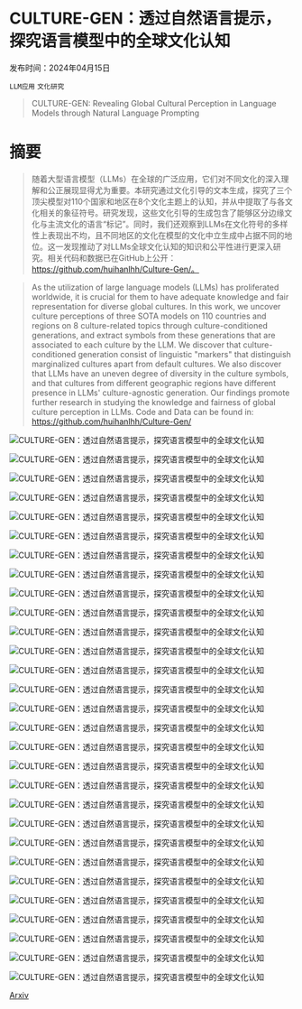 # CULTURE-GEN：透过自然语言提示，探究语言模型中的全球文化认知

发布时间：2024年04月15日

`LLM应用` `文化研究`

> CULTURE-GEN: Revealing Global Cultural Perception in Language Models through Natural Language Prompting

# 摘要

> 随着大型语言模型（LLMs）在全球的广泛应用，它们对不同文化的深入理解和公正展现显得尤为重要。本研究通过文化引导的文本生成，探究了三个顶尖模型对110个国家和地区在8个文化主题上的认知，并从中提取了与各文化相关的象征符号。研究发现，这些文化引导的生成包含了能够区分边缘文化与主流文化的语言“标记”。同时，我们还观察到LLMs在文化符号的多样性上表现出不均，且不同地区的文化在模型的文化中立生成中占据不同的地位。这一发现推动了对LLMs全球文化认知的知识和公平性进行更深入研究。相关代码和数据已在GitHub上公开：https://github.com/huihanlhh/Culture-Gen/。

> As the utilization of large language models (LLMs) has proliferated worldwide, it is crucial for them to have adequate knowledge and fair representation for diverse global cultures. In this work, we uncover culture perceptions of three SOTA models on 110 countries and regions on 8 culture-related topics through culture-conditioned generations, and extract symbols from these generations that are associated to each culture by the LLM. We discover that culture-conditioned generation consist of linguistic "markers" that distinguish marginalized cultures apart from default cultures. We also discover that LLMs have an uneven degree of diversity in the culture symbols, and that cultures from different geographic regions have different presence in LLMs' culture-agnostic generation. Our findings promote further research in studying the knowledge and fairness of global culture perception in LLMs. Code and Data can be found in: https://github.com/huihanlhh/Culture-Gen/

![CULTURE-GEN：透过自然语言提示，探究语言模型中的全球文化认知](../../../paper_images/2404.10199/x2.png)

![CULTURE-GEN：透过自然语言提示，探究语言模型中的全球文化认知](../../../paper_images/2404.10199/x4.png)

![CULTURE-GEN：透过自然语言提示，探究语言模型中的全球文化认知](../../../paper_images/2404.10199/x5.png)

![CULTURE-GEN：透过自然语言提示，探究语言模型中的全球文化认知](../../../paper_images/2404.10199/x6.png)

![CULTURE-GEN：透过自然语言提示，探究语言模型中的全球文化认知](../../../paper_images/2404.10199/x7.png)

![CULTURE-GEN：透过自然语言提示，探究语言模型中的全球文化认知](../../../paper_images/2404.10199/x8.png)

![CULTURE-GEN：透过自然语言提示，探究语言模型中的全球文化认知](../../../paper_images/2404.10199/x9.png)

![CULTURE-GEN：透过自然语言提示，探究语言模型中的全球文化认知](../../../paper_images/2404.10199/x10.png)

![CULTURE-GEN：透过自然语言提示，探究语言模型中的全球文化认知](../../../paper_images/2404.10199/x11.png)

![CULTURE-GEN：透过自然语言提示，探究语言模型中的全球文化认知](../../../paper_images/2404.10199/x12.png)

![CULTURE-GEN：透过自然语言提示，探究语言模型中的全球文化认知](../../../paper_images/2404.10199/x13.png)

![CULTURE-GEN：透过自然语言提示，探究语言模型中的全球文化认知](../../../paper_images/2404.10199/x14.png)

![CULTURE-GEN：透过自然语言提示，探究语言模型中的全球文化认知](../../../paper_images/2404.10199/x15.png)

![CULTURE-GEN：透过自然语言提示，探究语言模型中的全球文化认知](../../../paper_images/2404.10199/x16.png)

![CULTURE-GEN：透过自然语言提示，探究语言模型中的全球文化认知](../../../paper_images/2404.10199/x17.png)

![CULTURE-GEN：透过自然语言提示，探究语言模型中的全球文化认知](../../../paper_images/2404.10199/x18.png)

![CULTURE-GEN：透过自然语言提示，探究语言模型中的全球文化认知](../../../paper_images/2404.10199/x19.png)

![CULTURE-GEN：透过自然语言提示，探究语言模型中的全球文化认知](../../../paper_images/2404.10199/x20.png)

![CULTURE-GEN：透过自然语言提示，探究语言模型中的全球文化认知](../../../paper_images/2404.10199/x21.png)

![CULTURE-GEN：透过自然语言提示，探究语言模型中的全球文化认知](../../../paper_images/2404.10199/x22.png)

![CULTURE-GEN：透过自然语言提示，探究语言模型中的全球文化认知](../../../paper_images/2404.10199/x23.png)

![CULTURE-GEN：透过自然语言提示，探究语言模型中的全球文化认知](../../../paper_images/2404.10199/x24.png)

![CULTURE-GEN：透过自然语言提示，探究语言模型中的全球文化认知](../../../paper_images/2404.10199/x25.png)

![CULTURE-GEN：透过自然语言提示，探究语言模型中的全球文化认知](../../../paper_images/2404.10199/x26.png)

![CULTURE-GEN：透过自然语言提示，探究语言模型中的全球文化认知](../../../paper_images/2404.10199/x27.png)

![CULTURE-GEN：透过自然语言提示，探究语言模型中的全球文化认知](../../../paper_images/2404.10199/x28.png)

![CULTURE-GEN：透过自然语言提示，探究语言模型中的全球文化认知](../../../paper_images/2404.10199/x29.png)

![CULTURE-GEN：透过自然语言提示，探究语言模型中的全球文化认知](../../../paper_images/2404.10199/x30.png)

![CULTURE-GEN：透过自然语言提示，探究语言模型中的全球文化认知](../../../paper_images/2404.10199/x31.png)

[Arxiv](https://arxiv.org/abs/2404.10199)